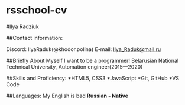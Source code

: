 # rsschool-cv
#Ilya Radziuk

##Contact information:

Discord: llyaRaduk(@khodor.polina)
E-mail: llya_Raduk@mail.ru

##Briefly About Myself
I want to be a programmer!
Belarusian National Technical University, Automation engineer(2015—2020)

##Skills and Proficiency:
*HTML5, CSS3
*JavaScript
*Git, GitHub
*VS Code

##Languages:
My English is bad
**Russian - Native**
